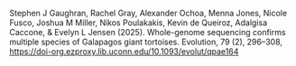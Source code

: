 Stephen J Gaughran, Rachel Gray, Alexander Ochoa, Menna Jones, Nicole Fusco, Joshua M Miller, Nikos Poulakakis, Kevin de Queiroz, Adalgisa Caccone, & Evelyn L Jensen (2025). Whole-genome sequencing confirms multiple species of Galapagos giant tortoises. Evolution, 79 (2), 296–308, https://doi-org.ezproxy.lib.uconn.edu/10.1093/evolut/qpae164
